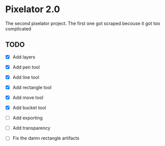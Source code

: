 # Pixelator 2.0

The second pixelator project. The first one got scraped becouse it got too complicated

## TODO

- [x] Add layers
- [x] Add pen tool
- [x] Add line tool
- [x] Add rectangle tool
- [x] Add move tool
- [x] Add bucket tool 
- [ ] Add exporting
- [ ] Add transparency
- [ ] Fix the damn rectangle artifacts

